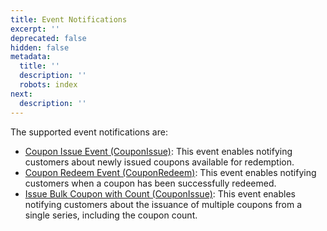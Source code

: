 ```yaml
---
title: Event Notifications
excerpt: ''
deprecated: false
hidden: false
metadata:
  title: ''
  description: ''
  robots: index
next:
  description: ''
---
```

The supported event notifications are:

* [Coupon Issue Event (CouponIssue)](https://docs.capillarytech.com/docs/event-schema-payload#coupon-issue-event-couponissue): This event enables notifying customers about newly issued coupons available for redemption.
* [Coupon Redeem Event (CouponRedeem)](https://docs.capillarytech.com/docs/event-schema-payload#coupon-redeem-event-couponredeem): This event enables notifying customers when a coupon has been successfully redeemed.
* [Issue Bulk Coupon with Count (CouponIssue)](https://docs.capillarytech.com/docs/event-schema-payload#issue-bulk-coupon-with-count-couponissue): This event enables notifying customers about the issuance of multiple coupons from a single series, including the coupon count.
